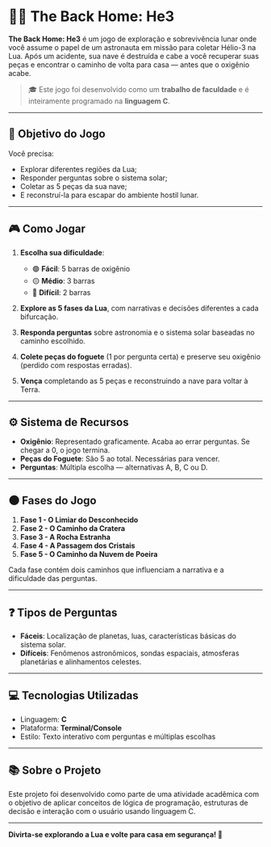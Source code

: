 # 🧑‍🚀 The Back Home: He3

**The Back Home: He3** é um jogo de exploração e sobrevivência lunar onde você assume o papel de um astronauta em missão para coletar Hélio-3 na Lua. Após um acidente, sua nave é destruída e cabe a você recuperar suas peças e encontrar o caminho de volta para casa — antes que o oxigênio acabe.

> 🎓 Este jogo foi desenvolvido como um **trabalho de faculdade** e é inteiramente programado na **linguagem C**.

---

## 🎯 Objetivo do Jogo

Você precisa:
- Explorar diferentes regiões da Lua;
- Responder perguntas sobre o sistema solar;
- Coletar as 5 peças da sua nave;
- E reconstruí-la para escapar do ambiente hostil lunar.

---

## 🎮 Como Jogar

1. **Escolha sua dificuldade**:
   - 🟢 **Fácil**: 5 barras de oxigênio  
   - 🟡 **Médio**: 3 barras  
   - 🔴 **Difícil**: 2 barras

2. **Explore as 5 fases da Lua**, com narrativas e decisões diferentes a cada bifurcação.

3. **Responda perguntas** sobre astronomia e o sistema solar baseadas no caminho escolhido.

4. **Colete peças do foguete** (1 por pergunta certa) e preserve seu oxigênio (perdido com respostas erradas).

5. **Vença** completando as 5 peças e reconstruindo a nave para voltar à Terra.

---

## ⚙️ Sistema de Recursos

- **Oxigênio**: Representado graficamente. Acaba ao errar perguntas. Se chegar a 0, o jogo termina.
- **Peças do Foguete**: São 5 ao total. Necessárias para vencer.
- **Perguntas**: Múltipla escolha — alternativas A, B, C ou D.

---

## 🌑 Fases do Jogo

1. **Fase 1 - O Limiar do Desconhecido**
2. **Fase 2 - O Caminho da Cratera**
3. **Fase 3 - A Rocha Estranha**
4. **Fase 4 - A Passagem dos Cristais**
5. **Fase 5 - O Caminho da Nuvem de Poeira**

Cada fase contém dois caminhos que influenciam a narrativa e a dificuldade das perguntas.

---

## ❓ Tipos de Perguntas

- **Fáceis**: Localização de planetas, luas, características básicas do sistema solar.
- **Difíceis**: Fenômenos astronômicos, sondas espaciais, atmosferas planetárias e alinhamentos celestes.

---

## 💻 Tecnologias Utilizadas

- Linguagem: **C**
- Plataforma: **Terminal/Console**
- Estilo: Texto interativo com perguntas e múltiplas escolhas

---

## 📚 Sobre o Projeto

Este projeto foi desenvolvido como parte de uma atividade acadêmica com o objetivo de aplicar conceitos de lógica de programação, estruturas de decisão e interação com o usuário usando linguagem C.

---

**Divirta-se explorando a Lua e volte para casa em segurança! 🌌**
